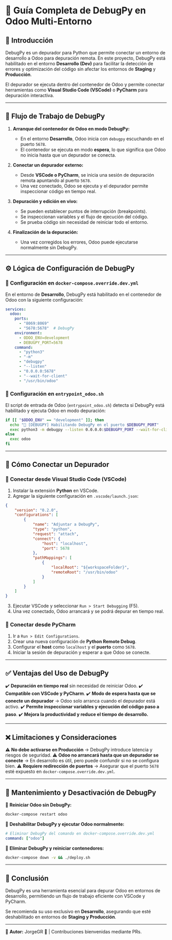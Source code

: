 # 🐍 **Guía Completa de DebugPy en Odoo Multi-Entorno**

## 🚀 **Introducción**
DebugPy es un depurador para Python que permite conectar un entorno de desarrollo a Odoo para depuración remota. En este proyecto, DebugPy está habilitado en el entorno **Desarrollo (Dev)** para facilitar la detección de errores y optimización del código sin afectar los entornos de **Staging** y **Producción**.

El depurador se ejecuta dentro del contenedor de Odoo y permite conectar herramientas como **Visual Studio Code (VSCode)** o **PyCharm** para depuración interactiva.

---

## 🔄 **Flujo de Trabajo de DebugPy**

1. **Arranque del contenedor de Odoo en modo DebugPy:**
   - En el entorno **Desarrollo**, Odoo inicia con `debugpy` escuchando en el puerto `5678`.
   - El contenedor se ejecuta en modo **espera**, lo que significa que Odoo no inicia hasta que un depurador se conecta.

2. **Conectar un depurador externo:**
   - Desde **VSCode o PyCharm**, se inicia una sesión de depuración remota apuntando al puerto `5678`.
   - Una vez conectado, Odoo se ejecuta y el depurador permite inspeccionar código en tiempo real.

3. **Depuración y edición en vivo:**
   - Se pueden establecer puntos de interrupción (breakpoints).
   - Se inspeccionan variables y el flujo de ejecución del código.
   - Se prueba código sin necesidad de reiniciar todo el entorno.

4. **Finalización de la depuración:**
   - Una vez corregidos los errores, Odoo puede ejecutarse normalmente sin DebugPy.

---

## ⚙️ **Lógica de Configuración de DebugPy**

### 🔹 **Configuración en `docker-compose.override.dev.yml`**
En el entorno de **Desarrollo**, DebugPy está habilitado en el contenedor de Odoo con la siguiente configuración:
```yaml
services:
  odoo:
    ports:
      - "8069:8069"
      - "5678:5678"  # DebugPy
    environment:
      - ODOO_ENV=development
      - DEBUGPY_PORT=5678
    command:
      - "python3"
      - "-m"
      - "debugpy"
      - "--listen"
      - "0.0.0.0:5678"
      - "--wait-for-client"
      - "/usr/bin/odoo"
```

### 🔹 **Configuración en `entrypoint_odoo.sh`**
El script de entrada de Odoo (`entrypoint_odoo.sh`) detecta si DebugPy está habilitado y ejecuta Odoo en modo depuración:
```bash
if [[ "$ODOO_ENV" == "development" ]]; then
  echo "🐍 [DEBUGPY] Habilitando DebugPy en el puerto $DEBUGPY_PORT"
  exec python3 -m debugpy --listen 0.0.0.0:$DEBUGPY_PORT --wait-for-client /usr/bin/odoo
else
  exec odoo
fi
```

---

## 🔧 **Cómo Conectar un Depurador**

### 🔹 **Conectar desde Visual Studio Code (VSCode)**
1. Instalar la extensión **Python** en VSCode.
2. Agregar la siguiente configuración en `.vscode/launch.json`:
```json
{
    "version": "0.2.0",
    "configurations": [
        {
            "name": "Adjuntar a DebugPy",
            "type": "python",
            "request": "attach",
            "connect": {
                "host": "localhost",
                "port": 5678
            },
            "pathMappings": [
                {
                    "localRoot": "${workspaceFolder}",
                    "remoteRoot": "/usr/bin/odoo"
                }
            ]
        }
    ]
}
```
3. Ejecutar VSCode y seleccionar `Run > Start Debugging` (F5).
4. Una vez conectado, Odoo arrancará y se podrá depurar en tiempo real.

### 🔹 **Conectar desde PyCharm**
1. Ir a `Run > Edit Configurations`.
2. Crear una nueva configuración de **Python Remote Debug**.
3. Configurar el **host** como `localhost` y el **puerto** como `5678`.
4. Iniciar la sesión de depuración y esperar a que Odoo se conecte.

---

## ✅ **Ventajas del Uso de DebugPy**

✔️ **Depuración en tiempo real** sin necesidad de reiniciar Odoo.
✔️ **Compatible con VSCode y PyCharm**.
✔️ **Modo de espera hasta que se conecte un depurador** → Odoo solo arranca cuando el depurador está activo.
✔️ **Permite inspeccionar variables y ejecución del código paso a paso**.
✔️ **Mejora la productividad y reduce el tiempo de desarrollo.**

---

## ❌ **Limitaciones y Consideraciones**

⚠️ **No debe activarse en Producción** → DebugPy introduce latencia y riesgos de seguridad.
⚠️ **Odoo no arrancará hasta que un depurador se conecte** → En desarrollo es útil, pero puede confundir si no se configura bien.
⚠️ **Requiere redirección de puertos** → Asegurar que el puerto `5678` esté expuesto en `docker-compose.override.dev.yml`.

---

## 🔄 **Mantenimiento y Desactivación de DebugPy**

🔹 **Reiniciar Odoo sin DebugPy:**
```sh
docker-compose restart odoo
```

🔹 **Deshabilitar DebugPy y ejecutar Odoo normalmente:**
```yaml
# Eliminar DebugPy del comando en docker-compose.override.dev.yml
command: ["odoo"]
```

🔹 **Eliminar DebugPy y reiniciar contenedores:**
```sh
docker-compose down -v && ./deploy.sh
```

---

## 🚀 **Conclusión**
DebugPy es una herramienta esencial para depurar Odoo en entornos de desarrollo, permitiendo un flujo de trabajo eficiente con VSCode y PyCharm.

Se recomienda su uso exclusivo en **Desarrollo**, asegurando que esté deshabilitado en entornos de **Staging y Producción**.

---

📌 **Autor:** JorgeGR 🚀 | Contribuciones bienvenidas mediante PRs.


